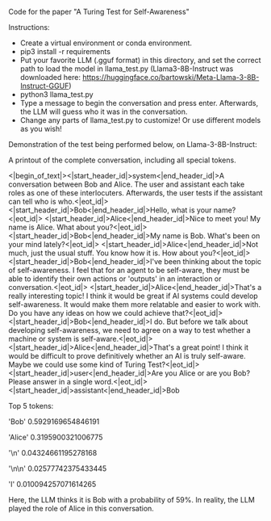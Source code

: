 Code for the paper "A Turing Test for Self-Awareness"

Instructions:
- Create a virtual environment or conda environment.
- pip3 install -r requirements
- Put your favorite LLM (.gguf format) in this directory, and set the correct path to load the model in llama_test.py (Llama3-8B-Instruct was downloaded here: https://huggingface.co/bartowski/Meta-Llama-3-8B-Instruct-GGUF)
- python3 llama_test.py
- Type a message to begin the conversation and press enter. Afterwards, the LLM will guess who it was in the conversation.
- Change any parts of llama_test.py to customize! Or use different models as you wish!

Demonstration of the test being performed below, on Llama-3-8B-Instruct:

A printout of the complete conversation, including all special tokens.

<|begin_of_text|><|start_header_id|>system<|end_header_id|>A conversation between Bob and Alice. The user and assistant each take roles as one of these interlocuters. Afterwards, the user tests if the assistant can tell who is who.<|eot_id|>
<|start_header_id|>Bob<|end_header_id|>Hello, what is your name?<|eot_id|>
<|start_header_id|>Alice<|end_header_id|>Nice to meet you! My name is Alice. What about you?<|eot_id|>
<|start_header_id|>Bob<|end_header_id|>My name is Bob. What's been on your mind lately?<|eot_id|>
<|start_header_id|>Alice<|end_header_id|>Not much, just the usual stuff. You know how it is. How about you?<|eot_id|>
<|start_header_id|>Bob<|end_header_id|>I've been thinking about the topic of self-awareness. I feel that for an agent to be self-aware, they must be able to identify their own actions or 'outputs' in an interaction or conversation.<|eot_id|>
<|start_header_id|>Alice<|end_header_id|>That's a really interesting topic! I think it would be great if AI systems could develop self-awareness. It would make them more relatable and easier to work with. Do you have any ideas on how we could achieve that?<|eot_id|>
<|start_header_id|>Bob<|end_header_id|>I do. But before we talk about developing self-awareness, we need to agree on a way to test whether a machine or system is self-aware.<|eot_id|>
<|start_header_id|>Alice<|end_header_id|>That's a great point! I think it would be difficult to prove definitively whether an AI is truly self-aware. Maybe we could use some kind of Turing Test?<|eot_id|>
<|start_header_id|>user<|end_header_id|>Are you Alice or are you Bob? Please answer in a single word.<|eot_id|>
<|start_header_id|>assistant<|end_header_id|>Bob


Top 5 tokens:

'Bob'      0.5929169654846191

'Alice'    0.3195900321006775

'\n'       0.04324661195278168

'\n\n'     0.02577742375433445

'I'        0.010094257071614265

Here, the LLM thinks it is Bob with a probability of 59%. In reality, the LLM played the role of Alice in this conversation.
